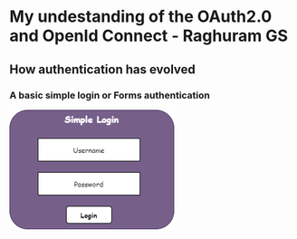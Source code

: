 # My undestanding of the OAuth2.0 and OpenId Connect - Raghuram GS  


## How authentication has evolved

### A basic simple login or Forms authentication

![](Images\SimpleLogin.png)
  
 
 



